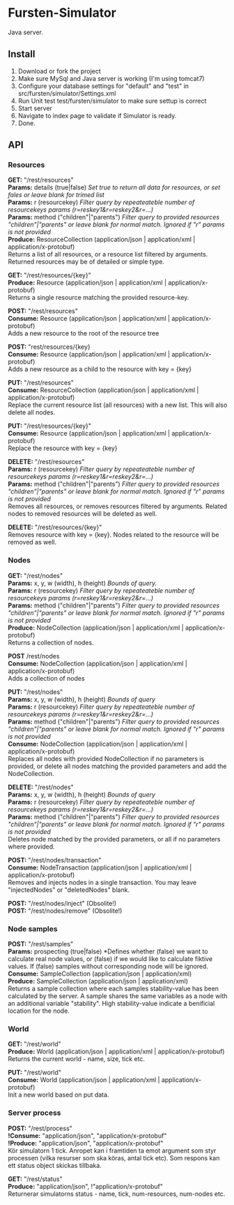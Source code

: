 Fursten-Simulator
=================

Java server.

Install
-------

1. Download or fork the project
2. Make sure MySql and Java server is working (I'm using tomcat7)
3. Configure your database settings for "default" and "test" in src/fursten/simulator/Settings.xml
4. Run Unit test test/fursten/simulator to make sure settup is correct
5. Start server
6. Navigate to index page to validate if Simulator is ready.
7. Done.

API
------------

### Resources  

**GET:** "/rest/resources"  
**Params:** details (true|false) *Set true to return all data for resources, or set fales or leave blank for trimed list*  
**Params:** r (resourcekey) *Filter query by repeateateble number of resourcekeys params (r=reskey1&r=reskey2&r=...)*  
**Params:** method ("children"|"parents") *Filter query to provided resources "children"|"parents" or leave blank for normal match. Ignored if "r" params is not provided*  
**Produce:** ResourceCollection (application/json | application/xml | application/x-protobuf)  
Returns a list of all resources, or a resource list filtered by arguments. Returned resources may be of detailed or simple type.  

**GET:** "/rest/resources/{key}"  
**Produce:** Resource (application/json | application/xml | application/x-protobuf)  
Returns a single resource matching the provided resource-key.  

**POST:** "/rest/resources"  
**Consume:** Resource (application/json | application/xml | application/x-protobuf)  
Adds a new resource to the root of the resource tree  

**POST:** "rest/resources/{key}  
**Consume:** Resource (application/json | application/xml | application/x-protobuf)  
Adds a new resource as a child to the resource with key = {key}  

**PUT:** "/rest/resources"  
**Consume:** ResourceCollection (application/json | application/xml | application/x-protobuf)  
Replace the current resource list (all resources) with a new list. This will also delete all nodes.  

**PUT:** "/rest/resources/{key}"  
**Consume:** Resource (application/json | application/xml | application/x-protobuf)  
Replace the resource with key = {key}  

**DELETE:** "/rest/resources"  
**Params:** r (resourcekey) *Filter query by repeateateble number of resourcekeys params (r=reskey1&r=reskey2&r=...)*  
**Params:** method ("children"|"parents") *Filter query to provided resources "children"|"parents" or leave blank for normal match. Ignored if "r" params is not provided*  
Removes all resources, or removes resources filtered by arguments. Related nodes to removed resources will be deleted as well.  

**DELETE:** "/rest/resources/{key}"  
Removes resource with key = {key}. Nodes related to the resource will be removed as well.  

### Nodes  

**GET:** "/rest/nodes"  
**Params:** x, y, w (width), h (height) *Bounds of query.*  
**Params:** r (resourcekey) *Filter query by repeateateble number of resourcekeys params (r=reskey1&r=reskey2&r=...)*  
**Params:** method ("children"|"parents") *Filter query to provided resources "children"|"parents" or leave blank for normal match. Ignored if "r" params is not provided*  
**Produce:** NodeCollection (application/json | application/xml | application/x-protobuf)  
Returns a collection of nodes.  

**POST**	/rest/nodes  
**Consume:** NodeCollection (application/json | application/xml | application/x-protobuf)  
Adds a collection of nodes  

**PUT:** "/rest/nodes"  
**Params:** x, y, w (width), h (height) *Bounds of query*  
**Params:** r (resourcekey) *Filter query by repeateateble number of resourcekeys params (r=reskey1&r=reskey2&r=...)*  
**Params:** method ("children"|"parents") *Filter query to provided resources "children"|"parents" or leave blank for normal match. Ignored if "r" params is not provided*  
**Consume:** NodeCollection (application/json | application/xml | application/x-protobuf)  
Replaces all nodes with provided NodeCollection if no parameters is provided, or delete all nodes matching the provided parameters and add the NodeCollection.  

**DELETE:**	"/rest/nodes"  
**Params:** x, y, w (width), h (height) *Bounds of query*  
**Params:** r (resourcekey) *Filter query by repeateateble number of resourcekeys params (r=reskey1&r=reskey2&r=...)*  
**Params:** method ("children"|"parents") *Filter query to provided resources "children"|"parents" or leave blank for normal match. Ignored if "r" params is not provided*   
Deletes node matched by the provided parameters, or all if no parameters where provided.

**POST:** "/rest/nodes/transaction"  
**Consume:** NodeTransaction (application/json | application/xml | application/x-protobuf)  
Removes and injects nodes in a single transaction. You may leave "injectedNodes" or "deletedNodes" blank.

**POST:** "/rest/nodes/inject" (Obsolite!)  
**POST:** "/rest/nodes/remove" (Obsolite!)  

### Node samples  

**POST:** "/rest/samples"  
**Params:** prospecting (true|false) *Defines whether (false) we want to calculate real node values, or (false) if we would like to calculate fiktive values. If (false) samples without corresponding node will be ignored.  
**Consume:** SampleCollection (application/json | application/xml)  
**Produce:** SampleCollection (application/json | application/xml)  
Returns a sample collection where each samples stability-value has been calculated by the server. A sample shares the same variables as a node with an additional variable "stability". High stability-value indicate a benificial location for the node.  

### World

**GET:** "/rest/world"  
**Produce:** World (application/json | application/xml | application/x-protobuf)  
Returns the current world - name, size, tick etc.  

**PUT:**  "/rest/world"  
**Consume:** World (application/json | application/xml | application/x-protobuf)   
Init a new world based on put data.  

### Server process

**POST:** "/rest/process"  
**!Consume:** "application/json", "application/x-protobuf"  
**!Produce:** "application/json", "application/x-protobuf"  
Kör simulatorn 1 tick. Anropet kan i framtiden ta emot argument som styr processen (vilka resurser som ska köras, antal tick etc). Som respons kan ett status object skickas tillbaka.

**GET:** "/rest/status"  
**Produce:** "application/json", !"application/x-protobuf"  
Returnerar simulatorns status - name, tick, num-resources, num-nodes etc.
